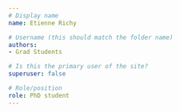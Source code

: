 ```yaml
---
# Display name
name: Etienne Richy

# Username (this should match the folder name)
authors:
- Grad Students

# Is this the primary user of the site?
superuser: false

# Role/position
role: PhD student
---
```


